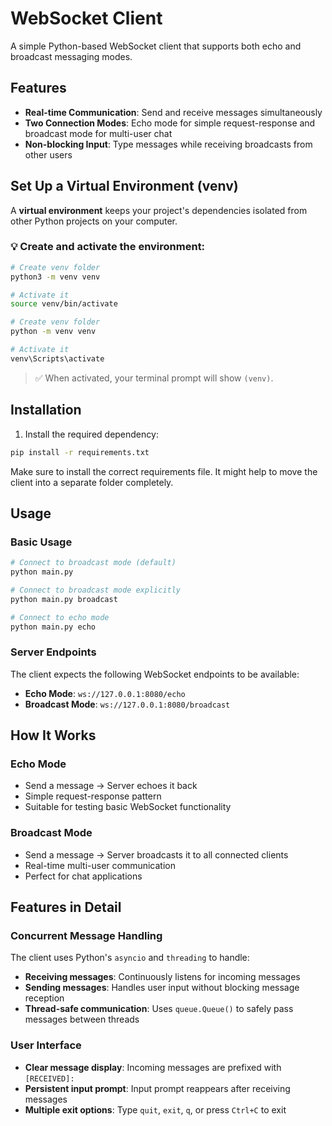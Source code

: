 # WebSocket Client

A simple Python-based WebSocket client that supports both echo and broadcast messaging modes.

## Features

- **Real-time Communication**: Send and receive messages simultaneously
- **Two Connection Modes**: Echo mode for simple request-response and broadcast mode for multi-user chat
- **Non-blocking Input**: Type messages while receiving broadcasts from other users


## Set Up a Virtual Environment (venv)

A **virtual environment** keeps your project's dependencies isolated from other Python projects on your computer.

### 💡 Create and activate the environment:

```bash
# Create venv folder
python3 -m venv venv

# Activate it
source venv/bin/activate
```

```bash
# Create venv folder
python -m venv venv

# Activate it
venv\Scripts\activate
```

> ✅ When activated, your terminal prompt will show `(venv)`.

## Installation

1. Install the required dependency:
```bash
pip install -r requirements.txt
```
Make sure to install the correct requirements file. It might help to move the client into a separate folder completely.

## Usage

### Basic Usage

```bash
# Connect to broadcast mode (default)
python main.py

# Connect to broadcast mode explicitly
python main.py broadcast

# Connect to echo mode
python main.py echo
```

### Server Endpoints

The client expects the following WebSocket endpoints to be available:

- **Echo Mode**: `ws://127.0.0.1:8080/echo`
- **Broadcast Mode**: `ws://127.0.0.1:8080/broadcast`

## How It Works

### Echo Mode
- Send a message → Server echoes it back
- Simple request-response pattern
- Suitable for testing basic WebSocket functionality

### Broadcast Mode
- Send a message → Server broadcasts it to all connected clients
- Real-time multi-user communication
- Perfect for chat applications

## Features in Detail

### Concurrent Message Handling
The client uses Python's `asyncio` and `threading` to handle:
- **Receiving messages**: Continuously listens for incoming messages
- **Sending messages**: Handles user input without blocking message reception
- **Thread-safe communication**: Uses `queue.Queue()` to safely pass messages between threads

### User Interface
- **Clear message display**: Incoming messages are prefixed with `[RECEIVED]:`
- **Persistent input prompt**: Input prompt reappears after receiving messages
- **Multiple exit options**: Type `quit`, `exit`, `q`, or press `Ctrl+C` to exit